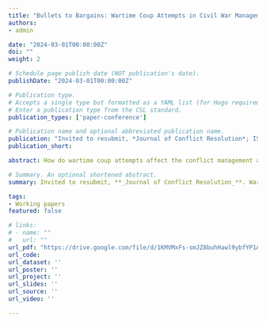 ```yaml
---
title: "Bullets to Bargains: Wartime Coup Attempts in Civil War Management and Resolution"
authors:
- admin

date: "2024-03-01T00:00:00Z"
doi: ""
weight: 2

# Schedule page publish date (NOT publication's date).
publishDate: "2024-03-01T00:00:00Z"

# Publication type.
# Accepts a single type but formatted as a YAML list (for Hugo requirements).
# Enter a publication type from the CSL standard.
publication_types: ['paper-conference']

# Publication name and optional abbreviated publication name.
publication: "Invited to resubmit, *Journal of Conflict Resolution*; ISA-Midwest 2024; MPSA 2025"
publication_short: 

abstract: How do wartime coup attempts affect the conflict management and resolution of civil wars? Despite extensive research on rebel group instability, the impact of government instability remains underexplored. I argue that coup attempts—whether successful or failed—increase the chances of ceasefires but decrease those of peace agreements. Following coup attempts, both coup-installed leaders and surviving incumbents become preoccupied with preventing subsequent coups, as they increase the risk of future challenges. This shift leads them to divert resources from fighting rebels toward coup-proofing, which in turn increases the chances of ceasefires. Ceasefires are particularly likely with rebel groups who rely heavily on civilian support, as they seek to bolster their legitimacy. Nevertheless, coup attempts heighten uncertainty about the government’s ability to retain power and uphold commitments, reducing the chances of peace agreements. The hypotheses are supported by tests using datasets on ceasefires and peace agreements from 1989 to 2012. 

# Summary. An optional shortened abstract.
summary: Invited to resubmit, **_Journal of Conflict Resolution_**. Wartime coup attempts have two contrasting impacts—they increase the chances of short-term conflict management but reduce the chances of long-term conflict resolution.

tags:
- Working papers
featured: false

# links:
# - name: ""
#   url: ""
url_pdf: "https://drive.google.com/file/d/1KMVMxFs-smJZ8buhHawl9ybfYP1ArCyf/view?usp=share_link"
url_code: 
url_dataset: ''
url_poster: ''
url_project: ''
url_slides: ''
url_source: ''
url_video: ''

---
```

